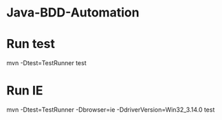 # Java-BDD-Automation

# Run test
mvn -Dtest=TestRunner test

# Run IE
mvn -Dtest=TestRunner -Dbrowser=ie -DdriverVersion=Win32_3.14.0 test